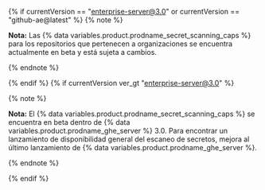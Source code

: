 {% if  currentVersion == "enterprise-server@3.0" or currentVersion == "github-ae@latest" %}
{% note %}

**Nota:** Las {% data variables.product.prodname_secret_scanning_caps %} para los repositorios que pertenecen a organizaciones se encuentra actualmente en beta y está sujeta a cambios.

{% endnote %}

{% endif %}
{% if currentVersion ver_gt "enterprise-server@3.0" %}

{% note %}

**Nota:** El {% data variables.product.prodname_secret_scanning_caps %} se encuentra en beta dentro de {% data variables.product.prodname_ghe_server %} 3.0. Para encontrar un lanzamiento de disponibilidad general del escaneo de secretos, mejora al último lanzamiento de {% data variables.product.prodname_ghe_server %}.


{% endnote %}

{% endif %}
